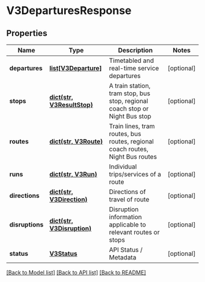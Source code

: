 # V3DeparturesResponse

## Properties
Name | Type | Description | Notes
------------ | ------------- | ------------- | -------------
**departures** | [**list[V3Departure]**](V3Departure.md) | Timetabled and real-time service departures | [optional] 
**stops** | [**dict(str, V3ResultStop)**](V3ResultStop.md) | A train station, tram stop, bus stop, regional coach stop or Night Bus stop | [optional] 
**routes** | [**dict(str, V3Route)**](V3Route.md) | Train lines, tram routes, bus routes, regional coach routes, Night Bus routes | [optional] 
**runs** | [**dict(str, V3Run)**](V3Run.md) | Individual trips/services of a route | [optional] 
**directions** | [**dict(str, V3Direction)**](V3Direction.md) | Directions of travel of route | [optional] 
**disruptions** | [**dict(str, V3Disruption)**](V3Disruption.md) | Disruption information applicable to relevant routes or stops | [optional] 
**status** | [**V3Status**](V3Status.md) | API Status / Metadata | [optional] 

[[Back to Model list]](../README.md#documentation-for-models) [[Back to API list]](../README.md#documentation-for-api-endpoints) [[Back to README]](../README.md)


